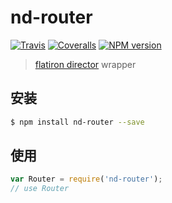 # nd-router

[![Travis](https://img.shields.io/travis/ndfront/nd-router.svg?style=flat-square)](https://github.com/ndfront/nd-router)
[![Coveralls](https://img.shields.io/coveralls/ndfront/nd-router.svg?style=flat-square)](https://github.com/ndfront/nd-router)
[![NPM version](https://img.shields.io/npm/v/nd-router.svg?style=flat-square)](https://npmjs.org/package/nd-router)

> [flatiron director](https://github.com/flatiron/director) wrapper

## 安装

```bash
$ npm install nd-router --save
```

## 使用

```js
var Router = require('nd-router');
// use Router
```
